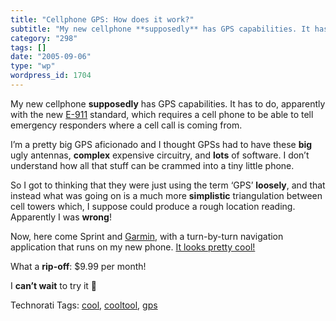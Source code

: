```yaml
---
title: "Cellphone GPS: How does it work?"
subtitle: "My new cellphone **supposedly** has GPS capabilities. It has to do, apparently with the new E-911"
category: "298"
tags: []
date: "2005-09-06"
type: "wp"
wordpress_id: 1704
---
```

My new cellphone **supposedly** has GPS capabilities. It has to do, apparently with the new [E-911](http://en.wikipedia.org/wiki/Enhanced_911) standard, which requires a cell phone to be able to tell emergency responders where a cell call is coming from.

I’m a pretty big GPS aficionado and I thought GPSs had to have these **big** ugly antennas, **complex** expensive circuitry, and **lots** of software. I don’t understand how all that stuff can be crammed into a tiny little phone.

So I got to thinking that they were just using the term ‘GPS’ **loosely**, and that instead what was going on is a much more **simplistic** triangulation between cell towers which, I suppose could produce a rough location reading. Apparently I was **wrong**!

Now, here come Sprint and [Garmin](https://mobile.garmin.com/obn/learnMore.jsp), with a turn-by-turn navigation application that runs on my new phone. [It looks pretty cool!](https://mobile.garmin.com/obn/demo.jsp)

What a **rip-off**: $9.99 per month!

I **can’t wait** to try it 🙂

Technorati Tags: [cool](http://www.technorati.com/tag/cool), [cooltool](http://www.technorati.com/tag/cooltool), [gps](http://www.technorati.com/tag/gps)